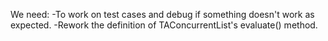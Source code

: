 We need:
-To work on test cases and debug if something doesn't work as expected.
-Rework the definition of TAConcurrentList's evaluate() method.
